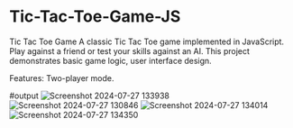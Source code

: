 # Tic-Tac-Toe-Game-JS
Tic Tac Toe Game
A classic Tic Tac Toe game implemented in JavaScript. Play against a friend or test your skills against an AI. This project demonstrates basic game logic, user interface design.

Features:
Two-player mode.

#output
![Screenshot 2024-07-27 133938](https://github.com/user-attachments/assets/f5387595-d122-454d-a892-4887113ac31e)
![Screenshot 2024-07-27 130846](https://github.com/user-attachments/assets/9008aba3-662d-49c7-be10-87327dcbbe64)
![Screenshot 2024-07-27 134014](https://github.com/user-attachments/assets/6699e1ea-5196-44f2-9bad-570d94197a75)
![Screenshot 2024-07-27 134350](https://github.com/user-attachments/assets/3c746b23-7b93-4a3d-8919-051ba4f2a192)
